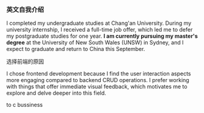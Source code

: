 ### 英文自我介绍

I completed my undergraduate studies at Chang'an University. During my university internship, I received a full-time job offer, which led me to defer my postgraduate studies for one year. **I am currently pursuing my master's degree** at the University of New South Wales (UNSW) in Sydney, and I expect to graduate and return to China this September.



选择前端的原因

I chose frontend development because I find the user interaction aspects more engaging compared to backend CRUD operations. I prefer working with things that offer immediate visual feedback, which motivates me to explore and delve deeper into this field.

to c bussiness
